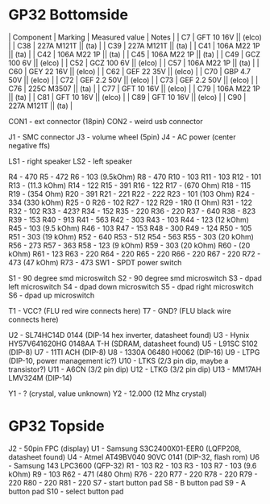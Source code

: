 # GP32 Bottomside
| Component | Marking | Measured value | Notes |
| C7 | GFT 10 16V || (elco) |
| C38 | 227A M121T || (ta) |
| C39 | 227A M121T || (ta) |
| C41 | 106A M22 1P || (ta) |
| C42 | 106A M22 1P || (ta) |
| C45 | 106A M22 1P || (ta) |
| C49 | GCZ 100 6V || (elco) |
| C52 | GCZ 100 6V || (elco) |
| C57 | 106A M22 1P || (ta) |
| C60 | GEY 22 16V || (elco) |
| C62 | GEF 22 35V || (elco) |
| C70 | GBP 4.7 50V || (elco) |
| C72 | GEF 2.2 50V || (elco) |
| C73 | GEF 2.2 50V || (elco) |
| C76 | 225C M3507 || (ta) |
| C77 | GFT 10 16V || (elco) |
| C79 | 106A M22 1P || (ta) |
| C81 | GFT 10 16V || (elco) |
| C89 | GFT 10 16V || (elco) |
| C90 | 227A M121T || (ta) |

CON1 - ext connector (18pin)
CON2 - weird usb connector

J1 - SMC connector
J3 - volume wheel (5pin)
J4 - AC power (center negative ffs)

LS1 - right speaker
LS2 - left speaker

R4 - 470
R5 - 472
R6 - 103 (9.5kOhm)
R8 - 470
R10 - 103
R11 - 103
R12 - 101
R13 - (11.3 kOhm)
R14 - 122
R15 - 391
R16 - 122
R17 - (670 Ohm)
R18 - 115
R19 - (354 Ohm)
R20 - 391
R21 - 221
R22 - 222
R23 - 101 (103 Ohm)
R24 - 334 (330 kOhm)
R25 - 0
R26 - 102
R27 - 122
R29 - 1R0 (1 Ohm)
R31 - 122
R32 - 102
R33 - 423?
R34 - 152
R35 - 220
R36 - 220
R37 - 640
R38 - 823
R39 - 153
R40 - 913
R41 - 563
R42 - 303
R43 - 103
R44 - 123 (12 kOhm)
R45 - 103 (9.5 kOhm)
R46 - 103
R47 - 153
R48 - 300
R49 - 124
R50 - 105
R51 - 303 (19 kOhm)
R52 - 640
R53 - 512
R54 - 563
R55 - 303 (20 kOhm)
R56 - 273
R57 - 363
R58 - 123 (9 kOhm)
R59 - 303 (20 kOhm)
R60 - (20 kOhm)
R61 - 123
R63 - 220
R64 - 220
R65 - 220
R66 - 220
R67 - 220
R72 - 473 (47 kOhm)
R73 - 473
SW1 - SPDT power switch

S1 - 90 degree smd microswitch
S2 - 90 degree smd microswitch
S3 - dpad left microswitch
S4 - dpad down microswitch
S5 - dpad right microswitch
S6 - dpad up microswitch

T1 - VCC? (FLU red wire connects here)
T7 - GND? (FLU black wire connects here)

U2 - SL74HC14D 0144 (DIP-14 hex inverter, datasheet found)
U3 - Hynix HY57V641620HG 0148AA T-H (SDRAM, datasheet found)
U5 - L91SC S102 (DIP-8)
U7 - 11TI ACH (DIP-8)
U8 - 1330A 06480 H0062 (DIP-16)
U9 - LTPG (DIP-10, power management ic?)
U10 - LTKS (2/3 pin dip, maybe a transistor?)
U11 - A6CN (3/2 pin dip)
U12 - LTKG (3/2 pin dip)
U13 - MM17AH LMV324M (DIP-14)

Y1 - ? (crystal, value unknown)
Y2 - 12.000 (12 Mhz crystal)

# GP32 Topside
J2 - 50pin FPC (display)
U1 - Samsung S3C2400X01-EER0 (LQFP208, datasheet found)
U4 - Atmel AT49BV040 90VC 0141 (DIP-32, flash rom)
U6 - Samsung 143 LPC3600 (QFP-32)
R1 - 103
R2 - 103
R3 - 103
R7 - 103 (9.6 kOhm)
R9 - 103
R62 - 471 (480 Ohm)
R76 - 220
R77 - 220
R78 - 220
R79 - 220
R80 - 220
R81 - 220
S7 - start button pad
S8 - B button pad
S9 - A button pad
S10 - select button pad
